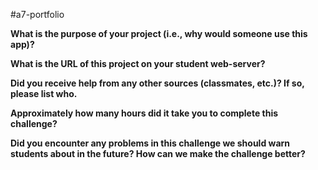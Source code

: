 #a7-portfolio


**What is the purpose of your project (i.e., why would someone use this app)?**


**What is the URL of this project on your student web-server?**


**Did you receive help from any other sources (classmates, etc.)? If so, please list who.**


**Approximately how many hours did it take you to complete this challenge?**


**Did you encounter any problems in this challenge we should warn students about in the future? How can we make the challenge better?**
